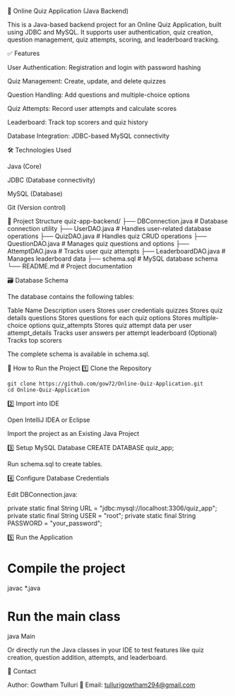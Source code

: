 📘 Online Quiz Application (Java Backend)

This is a Java-based backend project for an Online Quiz Application, built using JDBC and MySQL.
It supports user authentication, quiz creation, question management, quiz attempts, scoring, and leaderboard tracking.

✅ Features

User Authentication: Registration and login with password hashing

Quiz Management: Create, update, and delete quizzes

Question Handling: Add questions and multiple-choice options

Quiz Attempts: Record user attempts and calculate scores

Leaderboard: Track top scorers and quiz history

Database Integration: JDBC-based MySQL connectivity

🛠 Technologies Used

Java (Core)

JDBC (Database connectivity)

MySQL (Database)

Git (Version control)

📁 Project Structure
quiz-app-backend/
├── DBConnection.java       # Database connection utility
├── UserDAO.java           # Handles user-related database operations
├── QuizDAO.java           # Handles quiz CRUD operations
├── QuestionDAO.java       # Manages quiz questions and options
├── AttemptDAO.java        # Tracks user quiz attempts
├── LeaderboardDAO.java    # Manages leaderboard data
├── schema.sql             # MySQL database schema
└── README.md              # Project documentation

🗃️ Database Schema

The database contains the following tables:

Table Name	Description
users	Stores user credentials
quizzes	Stores quiz details
questions	Stores questions for each quiz
options	Stores multiple-choice options
quiz_attempts	Stores quiz attempt data per user
attempt_details	Tracks user answers per attempt
leaderboard	(Optional) Tracks top scorers

The complete schema is available in schema.sql.

🚀 How to Run the Project
1️⃣ Clone the Repository
```
git clone https://github.com/gow72/Online-Quiz-Application.git
cd Online-Quiz-Application
```

2️⃣ Import into IDE

Open IntelliJ IDEA or Eclipse

Import the project as an Existing Java Project

3️⃣ Setup MySQL Database
CREATE DATABASE quiz_app;


Run schema.sql to create tables.

4️⃣ Configure Database Credentials

Edit DBConnection.java:

private static final String URL = "jdbc:mysql://localhost:3306/quiz_app";
private static final String USER = "root";
private static final String PASSWORD = "your_password";

5️⃣ Run the Application
# Compile the project
javac *.java

# Run the main class
java Main


Or directly run the Java classes in your IDE to test features like quiz creation, question addition, attempts, and leaderboard.

📧 Contact

Author: Gowtham Tulluri
📩 Email: tullurigowtham294@gmail.com
